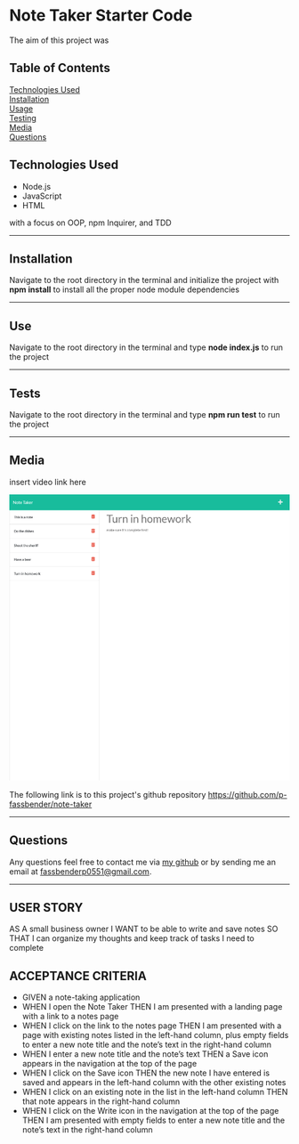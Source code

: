 # Note Taker Starter Code
The aim of this project was

## Table of Contents
[Technologies Used](#technologies-used) <br>
[Installation](#installation) <br>
[Usage](#use) <br>
[Testing](#tests) <br>
[Media](#media) <br>
[Questions](#questions) <br>

## Technologies Used
* Node.js
* JavaScript
* HTML

with a focus on OOP, npm Inquirer, and TDD

---

## Installation
Navigate to the root directory in the terminal and initialize the project with **npm install** to install all the proper node module dependencies

---

## Use
Navigate to the root directory in the terminal and type **node index.js** to run the project

---

## Tests
Navigate to the root directory in the terminal and type **npm run test** to run the project

---

## Media
insert video link here

![Screenshot](./assets/note-taker-screenshot.png)

The following link is to this project's github repository
https://github.com/p-fassbender/note-taker

---

## Questions
Any questions feel free to contact me via [my github](https://github.com/p-fassbender) or by sending me an email at fassbenderp0551@gmail.com.

---

## USER STORY
AS A small business owner
I WANT to be able to write and save notes
SO THAT I can organize my thoughts and keep track of tasks I need to complete

## ACCEPTANCE CRITERIA
* GIVEN a note-taking application
* WHEN I open the Note Taker
THEN I am presented with a landing page with a link to a notes page
* WHEN I click on the link to the notes page
THEN I am presented with a page with existing notes listed in the left-hand column, plus empty fields to enter a new note title and the note’s text in the right-hand column
* WHEN I enter a new note title and the note’s text
THEN a Save icon appears in the navigation at the top of the page
* WHEN I click on the Save icon
THEN the new note I have entered is saved and appears in the left-hand column with the other existing notes
* WHEN I click on an existing note in the list in the left-hand column
THEN that note appears in the right-hand column
* WHEN I click on the Write icon in the navigation at the top of the page
THEN I am presented with empty fields to enter a new note title and the note’s text in the right-hand column